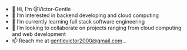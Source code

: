 - 👋 Hi, I’m @Victor-Gentle
- 👀 I’m interested in backend developing and cloud computing
- 🌱 I’m currently learning full stack software engineering 
- 💞️ I’m looking to collaborate on projects ranging from cloud computing and web development
- 📫 Reach me at gentlevictor2000@gmail.com...

<!---
Victor-Gentle/Victor-Gentle is a ✨ special ✨ repository because its `README.md` (this file) appears on your GitHub profile.
You can click the Preview link to take a look at your changes.
--->

